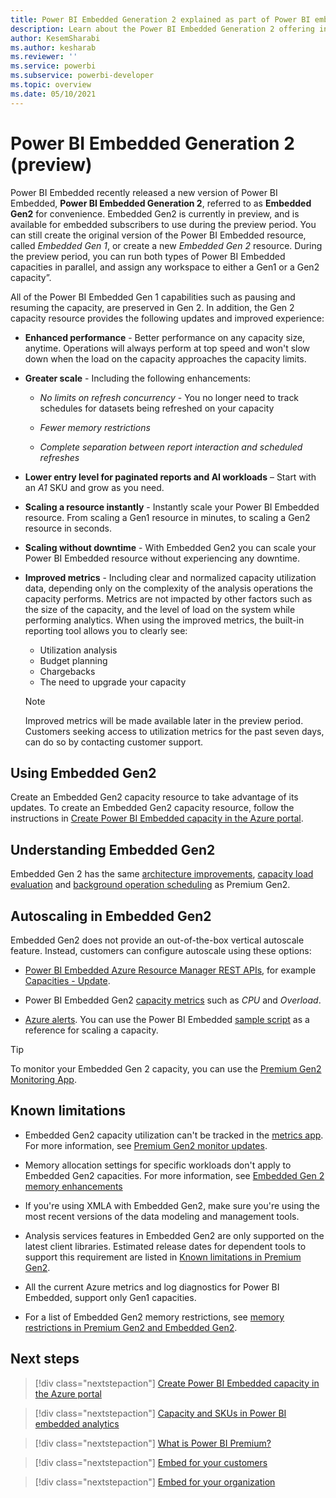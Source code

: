 ```yaml
---
title: Power BI Embedded Generation 2 explained as part of Power BI embedded analytics
description: Learn about the Power BI Embedded Generation 2 offering in Power BI embedded analytics.
author: KesemSharabi
ms.author: kesharab
ms.reviewer: ''
ms.service: powerbi
ms.subservice: powerbi-developer
ms.topic: overview
ms.date: 05/10/2021
---
```


# Power BI Embedded Generation 2 (preview)

Power BI Embedded recently released a new version of Power BI Embedded, **Power BI Embedded Generation 2**, referred to as **Embedded Gen2** for convenience. Embedded Gen2 is currently in preview, and is available for embedded subscribers to use during the preview period. You can still create the original version of the Power BI Embedded resource, called *Embedded Gen 1*, or create a new *Embedded Gen 2* resource. During the preview period, you can run both types of Power BI Embedded capacities in parallel, and assign any workspace to either a Gen1 or a Gen2 capacity”.

All of the Power BI Embedded Gen 1 capabilities such as pausing and resuming the capacity, are preserved in Gen 2. In addition, the Gen 2 capacity resource provides the following updates and improved experience:

* **Enhanced performance** - Better performance on any capacity size, anytime. Operations will always perform at top speed and won't slow down when the load on the capacity approaches the capacity limits.

* **Greater scale** - Including the following enhancements:

    * *No limits on refresh concurrency* - You no longer need to track schedules for datasets being refreshed on your capacity

    * *Fewer memory restrictions*

    * *Complete separation between report interaction and scheduled refreshes*

* **Lower entry level for paginated reports and AI workloads** – Start with an *A1* SKU and grow as you need.

* **Scaling a resource instantly** - Instantly scale your Power BI Embedded resource. From scaling a Gen1 resource in minutes, to scaling a Gen2 resource in seconds.

* **Scaling without downtime** - With Embedded Gen2 you can scale your Power BI Embedded resource without experiencing any downtime.

* **Improved metrics** - Including clear and normalized capacity utilization data, depending only on the complexity of the analysis operations the capacity performs. Metrics are not impacted by other factors such as the size of the capacity, and the level of load on the system while performing analytics. When using the improved metrics, the built-in reporting tool allows you to clearly see:
    * Utilization analysis
    * Budget planning
    * Chargebacks
    * The need to upgrade your capacity

    >[!NOTE]
    >Improved metrics will be made available later in the preview period. Customers seeking access to utilization metrics for the past seven days, can do so by contacting customer support.

## Using Embedded Gen2

Create an Embedded Gen2 capacity resource to take advantage of its updates. To create an Embedded Gen2 capacity resource, follow the instructions in [Create Power BI Embedded capacity in the Azure portal](azure-pbie-create-capacity.md).

## Understanding Embedded Gen2

Embedded Gen 2 has the same [architecture improvements](../../admin/service-premium-concepts.md#premium-gen2-architecture-improvements), [capacity load evaluation](../../admin/service-premium-concepts.md#premium-gen2-capacity-load-evaluation) and [background operation scheduling](../../admin/service-premium-concepts.md#premium-gen2-background-operation-scheduling) as Premium Gen2.

## Autoscaling in Embedded Gen2

Embedded Gen2 does not provide an out-of-the-box vertical autoscale feature. Instead, customers can configure autoscale using these options:

* [Power BI Embedded Azure Resource Manager REST APIs](/rest/api/power-bi-embedded/), for example [Capacities - Update](/rest/api/power-bi-embedded/capacities/update).

* Power BI Embedded Gen2 [capacity metrics](monitor-power-bi-embedded-reference.md#capacities) such as *CPU* and *Overload*.

* [Azure alerts](/azure/azure-monitor/alerts/alerts-overview). You can use the Power BI Embedded [sample script](monitor-power-bi-embedded-reference.md#example-script-for-scaling-a-capacity) as a reference for scaling a capacity.

>[!TIP]
>To monitor your Embedded Gen 2 capacity, you can use the [Premium Gen2 Monitoring App](../../admin/service-premium-gen2-metrics-app.md).

## Known limitations

* Embedded Gen2 capacity utilization can't be tracked in the [metrics app](../../admin/service-admin-premium-monitor-capacity.md). For more information, see [Premium Gen2 monitor updates](../../admin/service-premium-what-is.md#updates-for-premium-gen2-preview).

* Memory allocation settings for specific workloads don't apply to Embedded Gen2 capacities. For more information, see [Embedded Gen 2 memory enhancements](embedded-capacity.md#embedded-gen-2-memory-enhancements-preview)

* If you're using XMLA with Embedded Gen2, make sure you're using the most recent versions of the data modeling and management tools.

* Analysis services features in Embedded Gen2 are only supported on the latest client libraries. Estimated release dates for dependent tools to support this requirement are listed in [Known limitations in Premium Gen2](../../admin/service-premium-what-is.md#limitations-in-premium-gen2).

* All the current Azure metrics and log diagnostics for Power BI Embedded, support only Gen1 capacities.

* For a list of Embedded Gen2 memory restrictions, see [memory restrictions in Premium Gen2 and Embedded Gen2](../../admin/service-premium-what-is.md#memory-restrictions).

## Next steps

> [!div class="nextstepaction"]
> [Create Power BI Embedded capacity in the Azure portal](azure-pbie-create-capacity.md)

> [!div class="nextstepaction"]
> [Capacity and SKUs in Power BI embedded analytics](embedded-capacity.md)

> [!div class="nextstepaction"]
> [What is Power BI Premium?](../../admin/service-premium-what-is.md)

> [!div class="nextstepaction"]
>[Embed for your customers](embed-sample-for-customers.md)

> [!div class="nextstepaction"]
>[Embed for your organization](embed-sample-for-your-organization.md)
